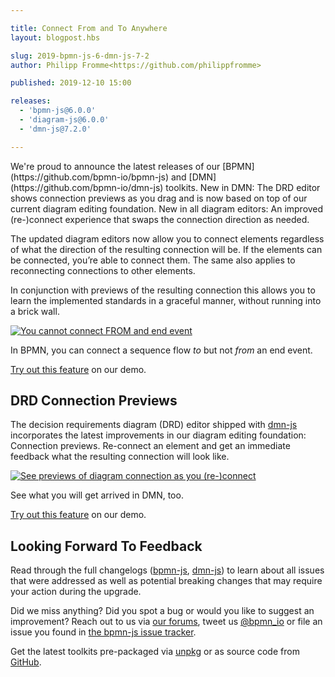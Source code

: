 ```yaml
---

title: Connect From and To Anywhere
layout: blogpost.hbs

slug: 2019-bpmn-js-6-dmn-js-7-2
author: Philipp Fromme<https://github.com/philippfromme>

published: 2019-12-10 15:00

releases:
  - 'bpmn-js@6.0.0'
  - 'diagram-js@6.0.0'
  - 'dmn-js@7.2.0'

---
```


<p class="introduction">
  We're proud to announce the latest releases of our [BPMN](https://github.com/bpmn-io/bpmn-js) and [DMN](https://github.com/bpmn-io/dmn-js) toolkits. New in DMN: The DRD editor shows connection previews as you drag and is now based on top of our current diagram editing foundation. New in all diagram editors: An improved (re-)connect experience that swaps the connection direction as needed.
</p>

<!-- continue -->

The updated diagram editors now allow you to connect elements regardless of what the direction of the resulting connection will be. If the elements can be connected, you’re able to connect them. The same also applies to reconnecting connections to other elements.

In conjunction with previews of the resulting connection this allows you to learn the implemented standards in a graceful manner, without running into a brick wall.

<div class="figure">
  <a href="https://demo.bpmn.io/s/start">
    <img src="{{ assets }}/attachments/blog/2019/007-bpmn-reconnect-end-event.gif" alt="You cannot connect FROM and end event">
  </a>

  <p class="caption">
    In BPMN, you can connect a sequence flow <em>to</em> but not <em>from</em> an end event.
  </p>
</div>

[Try out this feature](https://demo.bpmn.io/s/start) on our demo.


## DRD Connection Previews

The decision requirements diagram (DRD) editor shipped with [dmn-js](https://github.com/bpmn-io/dmn-js) incorporates the latest improvements in our diagram editing foundation: Connection previews. Re-connect an element and get an immediate feedback what the resulting connection will look like.

<div class="figure">
  <a href="https://demo.bpmn.io/dmn/s/check-order">
    <img src="{{ assets }}/attachments/blog/2019/007-dmn-connect-preview.gif" alt="See previews of diagram connection as you (re-)connect">
  </a>

  <p class="caption">
    See what you will get arrived in DMN, too.
  </p>
</div>

[Try out this feature](https://demo.bpmn.io/dmn/s/check-order) on our demo.


## Looking Forward To Feedback

Read through the full changelogs ([bpmn-js](https://github.com/bpmn-io/bpmn-js/blob/master/CHANGELOG.md#600), [dmn-js](https://github.com/bpmn-io/dmn-js/blob/master/packages/dmn-js/CHANGELOG.md#720)) to learn about all issues that were addressed as well as potential breaking changes that may require your action during the upgrade.

Did we miss anything? Did you spot a bug or would you like to suggest an improvement? Reach out to us via [our forums](https://forum.bpmn.io), tweet us [@bpmn_io](https://twitter.com/bpmn_io) or file an issue you found in [the bpmn-js issue tracker](https://github.com/bpmn-io/bpmn-js/issues).

Get the latest toolkits pre-packaged via [unpkg](https://unpkg.com) or as source code from [GitHub](https://github.com/bpmn-io).